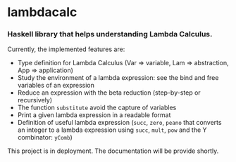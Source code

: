 # lambdacalc
### Haskell library that helps understanding Lambda Calculus.
Currently, the implemented features are:
* Type definition for Lambda Calculus (Var => variable, Lam => abstraction, App => application)
* Study the environment of a lambda expression: see the bind and free variables of an expression
* Reduce an expression with the beta reduction (step-by-step or recursively)
* The function `substitute` avoid the capture of variables
* Print a given lambda expression in a readable format
* Definition of useful lambda expression (`succ`,  `zero`, `peano` that converts an integer to a lambda expression using `succ`, `mult`, `pow` and the Y combinator: `yComb`)

This project is in deployment. The documentation will be provide shortly.
